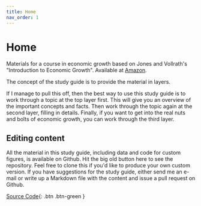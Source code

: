 ```yaml
---
title: Home
nav_order: 1
---
```


# Home
Materials for a course in economic growth based on Jones and Vollrath's "Introduction to Economic Growth". Available at [Amazon](https://amzn.to/2Ytb3pB).

The concept of the study guide is to provide the material in layers. 

If I manage to pull this off, then the best way to use this study guide is to work through a topic at the top layer first. This will give you an overview of the important concepts and facts. Then work through the topic again at the second layer, filling in details. Finally, if you want to get into the real nuts and bolts of economic growth, you can work through the third layer.

## Editing content
All the material in this study guide, including data and code for custom figures, is available on Github. Hit the big old button here to see the repository. Feel free to clone this if you'd like to produce your own custom version. If you have suggestions for the study guide, either send me an e-mail or write up a Markdown file with the content and issue a pull request on Github. 

[Source Code](https://github.com/dvollrath/StudyGuide){: .btn .btn-green }
